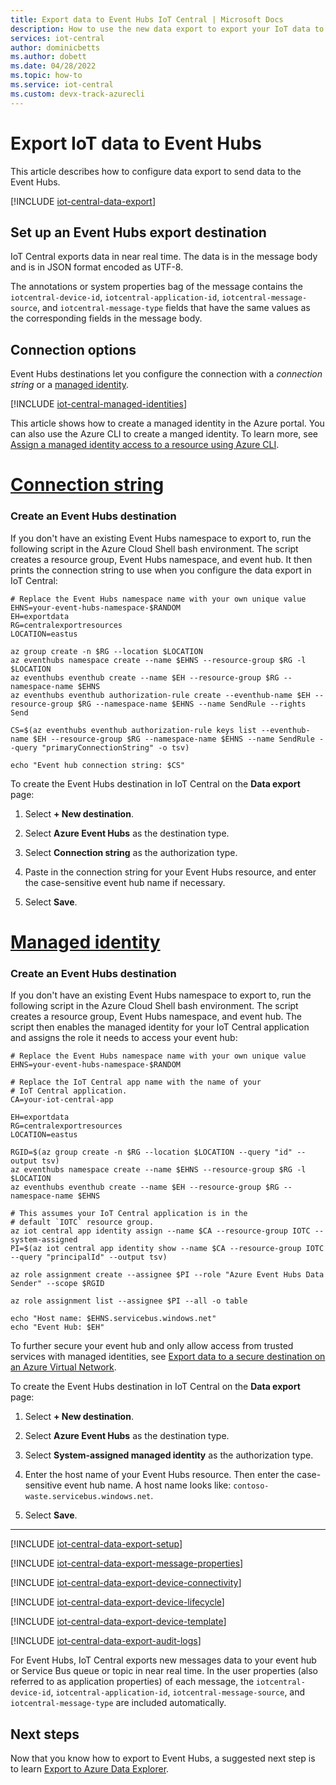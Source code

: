 ```yaml
---
title: Export data to Event Hubs IoT Central | Microsoft Docs
description: How to use the new data export to export your IoT data to Event Hubs
services: iot-central
author: dominicbetts
ms.author: dobett
ms.date: 04/28/2022
ms.topic: how-to
ms.service: iot-central
ms.custom: devx-track-azurecli
---
```


# Export IoT data to Event Hubs

This article describes how to configure data export to send data to the Event Hubs.

[!INCLUDE [iot-central-data-export](../../../includes/iot-central-data-export.md)]

## Set up an Event Hubs export destination

IoT Central exports data in near real time. The data is in the message body and is in JSON format encoded as UTF-8.

The annotations or system properties bag of the message contains the `iotcentral-device-id`, `iotcentral-application-id`, `iotcentral-message-source`, and `iotcentral-message-type` fields that have the same values as the corresponding fields in the message body.

## Connection options

Event Hubs destinations let you configure the connection with a *connection string* or a [managed identity](../../active-directory/managed-identities-azure-resources/overview.md).

[!INCLUDE [iot-central-managed-identities](../../../includes/iot-central-managed-identities.md)]

This article shows how to create a managed identity in the Azure portal. You can also use the Azure CLI to create a manged identity. To learn more, see [Assign a managed identity access to a resource using Azure CLI](../../active-directory/managed-identities-azure-resources/howto-assign-access-cli.md).

# [Connection string](#tab/connection-string)

### Create an Event Hubs destination

If you don't have an existing Event Hubs namespace to export to, run the following script in the Azure Cloud Shell bash environment. The script creates a resource group, Event Hubs namespace, and event hub. It then prints the connection string to use when you configure the data export in IoT Central:

```azurecli-interactive
# Replace the Event Hubs namespace name with your own unique value
EHNS=your-event-hubs-namespace-$RANDOM
EH=exportdata
RG=centralexportresources
LOCATION=eastus

az group create -n $RG --location $LOCATION
az eventhubs namespace create --name $EHNS --resource-group $RG -l $LOCATION
az eventhubs eventhub create --name $EH --resource-group $RG --namespace-name $EHNS
az eventhubs eventhub authorization-rule create --eventhub-name $EH --resource-group $RG --namespace-name $EHNS --name SendRule --rights Send

CS=$(az eventhubs eventhub authorization-rule keys list --eventhub-name $EH --resource-group $RG --namespace-name $EHNS --name SendRule --query "primaryConnectionString" -o tsv)

echo "Event hub connection string: $CS"
```

To create the Event Hubs destination in IoT Central on the **Data export** page:

1. Select **+ New destination**.

1. Select **Azure Event Hubs** as the destination type.

1. Select **Connection string** as the authorization type.

1. Paste in the connection string for your Event Hubs resource, and enter the case-sensitive event hub name if necessary.

1. Select **Save**.

# [Managed identity](#tab/managed-identity)

### Create an Event Hubs destination

If you don't have an existing Event Hubs namespace to export to, run the following script in the Azure Cloud Shell bash environment. The script creates a resource group, Event Hubs namespace, and event hub. The script then enables the managed identity for your IoT Central application and assigns the role it needs to access your event hub:

```azurecli-interactive
# Replace the Event Hubs namespace name with your own unique value
EHNS=your-event-hubs-namespace-$RANDOM

# Replace the IoT Central app name with the name of your
# IoT Central application.
CA=your-iot-central-app

EH=exportdata
RG=centralexportresources
LOCATION=eastus

RGID=$(az group create -n $RG --location $LOCATION --query "id" --output tsv)
az eventhubs namespace create --name $EHNS --resource-group $RG -l $LOCATION
az eventhubs eventhub create --name $EH --resource-group $RG --namespace-name $EHNS

# This assumes your IoT Central application is in the 
# default `IOTC` resource group.
az iot central app identity assign --name $CA --resource-group IOTC --system-assigned
PI=$(az iot central app identity show --name $CA --resource-group IOTC --query "principalId" --output tsv)

az role assignment create --assignee $PI --role "Azure Event Hubs Data Sender" --scope $RGID

az role assignment list --assignee $PI --all -o table

echo "Host name: $EHNS.servicebus.windows.net"
echo "Event Hub: $EH"
```

To further secure your event hub and only allow access from trusted services with managed identities, see [Export data to a secure destination on an Azure Virtual Network](howto-connect-secure-vnet.md).

To create the Event Hubs destination in IoT Central on the **Data export** page:

1. Select **+ New destination**.

1. Select **Azure Event Hubs** as the destination type.

1. Select **System-assigned managed identity** as the authorization type.

1. Enter the host name of your Event Hubs resource. Then enter the case-sensitive event hub name. A host name looks like: `contoso-waste.servicebus.windows.net`.

1. Select **Save**.

---

[!INCLUDE [iot-central-data-export-setup](../../../includes/iot-central-data-export-setup.md)]

[!INCLUDE [iot-central-data-export-message-properties](../../../includes/iot-central-data-export-message-properties.md)]

[!INCLUDE [iot-central-data-export-device-connectivity](../../../includes/iot-central-data-export-device-connectivity.md)]

[!INCLUDE [iot-central-data-export-device-lifecycle](../../../includes/iot-central-data-export-device-lifecycle.md)]

[!INCLUDE [iot-central-data-export-device-template](../../../includes/iot-central-data-export-device-template.md)]

[!INCLUDE [iot-central-data-export-audit-logs](../../../includes/iot-central-data-export-audit-logs.md)]

For Event Hubs, IoT Central exports new messages data to your event hub or Service Bus queue or topic in near real time. In the user properties (also referred to as application properties) of each message, the `iotcentral-device-id`, `iotcentral-application-id`, `iotcentral-message-source`, and `iotcentral-message-type` are included automatically.

## Next steps

Now that you know how to export to Event Hubs, a suggested next step is to learn [Export to Azure Data Explorer](howto-export-to-azure-data-explorer.md).
